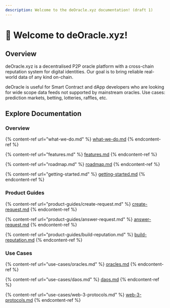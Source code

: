 ```yaml
---
description: Welcome to the deOracle.xyz documentation! (draft 1)
---
```


# 👋 Welcome to deOracle.xyz!

## Overview

deOracle.xyz is a decentralised P2P oracle platform with a cross-chain reputation system for digital identities. Our goal is to bring reliable real-world data of any kind on-chain.

deOracle is useful for Smart Contract and dApp developers who are looking for wide scope data feeds not supported by mainstream oracles. Use cases: prediction markets, betting, lotteries, raffles, etc.



## Explore Documentation

### Overview

{% content-ref url="what-we-do.md" %}
[what-we-do.md](what-we-do.md)
{% endcontent-ref %}

{% content-ref url="features.md" %}
[features.md](features.md)
{% endcontent-ref %}

{% content-ref url="roadmap.md" %}
[roadmap.md](roadmap.md)
{% endcontent-ref %}

{% content-ref url="getting-started.md" %}
[getting-started.md](getting-started.md)
{% endcontent-ref %}



### Product Guides

{% content-ref url="product-guides/create-request.md" %}
[create-request.md](product-guides/create-request.md)
{% endcontent-ref %}

{% content-ref url="product-guides/answer-request.md" %}
[answer-request.md](product-guides/answer-request.md)
{% endcontent-ref %}

{% content-ref url="product-guides/build-reputation.md" %}
[build-reputation.md](product-guides/build-reputation.md)
{% endcontent-ref %}



### Use Cases

{% content-ref url="use-cases/oracles.md" %}
[oracles.md](use-cases/oracles.md)
{% endcontent-ref %}

{% content-ref url="use-cases/daos.md" %}
[daos.md](use-cases/daos.md)
{% endcontent-ref %}

{% content-ref url="use-cases/web-3-protocols.md" %}
[web-3-protocols.md](use-cases/web-3-protocols.md)
{% endcontent-ref %}

